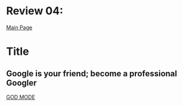 # Review 04: 

[Main Page](https://averion305.github.io/reading-notes/)

# Title



## Google is your friend; become a  professional Googler

[GOD MODE](https://google.com/)
